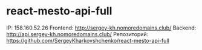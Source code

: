 # react-mesto-api-full 
IP: 
158.160.52.26
Frontend:
http://sergey-kh.nomoredomains.club/
Backend:  
http://api.sergey-kh.nomoredomains.club/
Репозиторий:
https://github.com/SergeyKharkovshchenko/react-mesto-api-full
